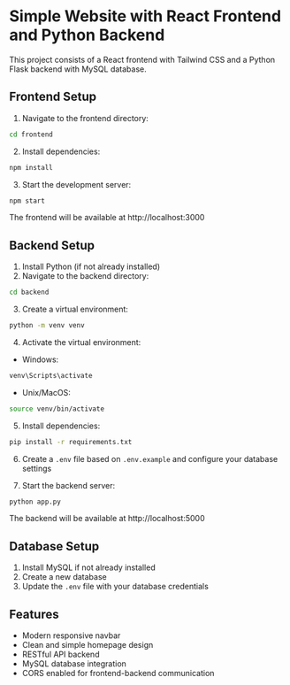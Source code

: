 # Simple Website with React Frontend and Python Backend

This project consists of a React frontend with Tailwind CSS and a Python Flask backend with MySQL database.

## Frontend Setup

1. Navigate to the frontend directory:
```bash
cd frontend
```

2. Install dependencies:
```bash
npm install
```

3. Start the development server:
```bash
npm start
```

The frontend will be available at http://localhost:3000

## Backend Setup

1. Install Python (if not already installed)
2. Navigate to the backend directory:
```bash
cd backend
```

3. Create a virtual environment:
```bash
python -m venv venv
```

4. Activate the virtual environment:
- Windows:
```bash
venv\Scripts\activate
```
- Unix/MacOS:
```bash
source venv/bin/activate
```

5. Install dependencies:
```bash
pip install -r requirements.txt
```

6. Create a `.env` file based on `.env.example` and configure your database settings

7. Start the backend server:
```bash
python app.py
```

The backend will be available at http://localhost:5000

## Database Setup

1. Install MySQL if not already installed
2. Create a new database
3. Update the `.env` file with your database credentials

## Features

- Modern responsive navbar
- Clean and simple homepage design
- RESTful API backend
- MySQL database integration
- CORS enabled for frontend-backend communication 